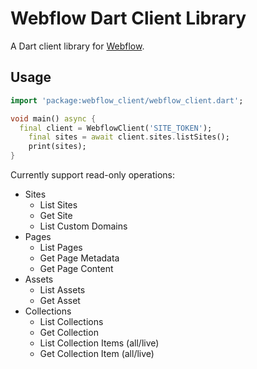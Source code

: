 <!--
This README describes the package. If you publish this package to pub.dev,
this README's contents appear on the landing page for your package.

For information about how to write a good package README, see the guide for
[writing package pages](https://dart.dev/guides/libraries/writing-package-pages).

For general information about developing packages, see the Dart guide for
[creating packages](https://dart.dev/guides/libraries/create-library-packages)
and the Flutter guide for
[developing packages and plugins](https://flutter.dev/developing-packages).
-->

# Webflow Dart Client Library

A Dart client library for [Webflow](https://webflow.com/).

## Usage

```dart
import 'package:webflow_client/webflow_client.dart';

void main() async {
  final client = WebflowClient('SITE_TOKEN');
    final sites = await client.sites.listSites();
    print(sites);
}
```

Currently support read-only operations:

- Sites
  - List Sites
  - Get Site
  - List Custom Domains
- Pages
  - List Pages
  - Get Page Metadata
  - Get Page Content
- Assets
  - List Assets
  - Get Asset
- Collections
  - List Collections
  - Get Collection
  - List Collection Items (all/live)
  - Get Collection Item (all/live)
